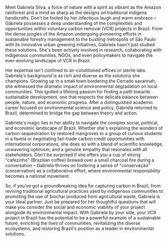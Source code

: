 Meet Gabriela Silva, a force of nature with a spirit as vibrant as the Amazon rainforest and a mind as sharp as the designs on traditional indígena handicrafts. Don't be fooled by her infectious laugh and warm embrace – Gabriela possesses a deep understanding of the complexities and opportunities within voluntary carbon removal (VCR) projects in Brazil. From the dense jungles of the Amazon undergoing pioneering efforts in sustainable forestry management to the bustling metropolis of São Paulo with its innovative urban greening initiatives, Gabriela hasn't just studied these solutions. She's been actively involved in research, collaborating with indigenous communities, NGOs, and even policymakers to navigate the ever-evolving landscape of VCR in Brazil.

Her expertise isn't confined to air-conditioned offices or sterile labs. Gabriela's background is as rich and diverse as the solutions she champions. Growing up in a small town bordering the Cerrado savannah, she witnessed the dramatic impact of environmental degradation on local communities. This ignited a lifelong passion for finding a path towards sustainable development, one that respects the delicate balance between people, nature, and economic progress.  After a distinguished academic career focused on environmental science and policy, Gabriela returned to Brazil, determined to bridge the gap between theory and action.

Gabriela's magic lies in her ability to navigate the complex social, political, and economic landscape of Brazil. Whether she's explaining the wonders of carbon sequestration by restored mangroves to a group of curious students in a favela or negotiating fair-trade carbon credit opportunities with international corporations, she does so with a blend of scientific knowledge, unwavering optimism, and a genuine empathy that resonates with all stakeholders. Don't be surprised if she offers you a cup of strong "cafezinho" (Brazilian coffee) brewed over a small charcoal fire during a conversation – Gabriela thrives on fostering a sense of "conservação" (conservation) as a collaborative effort, where environmental responsibility becomes a national movement.

So, if you've got a groundbreaking idea for capturing carbon in Brazil, from reviving traditional agricultural practices used by indigenous communities to promoting the use of biochar produced from agricultural waste, Gabriela is your ideal partner. Just be prepared for her thoughtful questions that will make you consider the social and economic viability of your project alongside its environmental impact. With Gabriela by your side, your VCR project in Brazil has the potential to be a powerful example of a sustainable future, enriching the lives of communities, revitalizing the diverse ecosystems, and restoring Brazil's position as a leader in environmental solutions.
